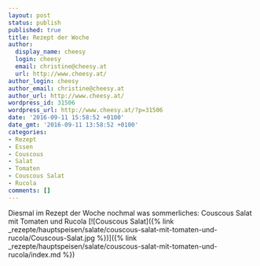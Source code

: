 ```yaml
---
layout: post
status: publish
published: true
title: Rezept der Woche
author:
  display_name: cheesy
  login: cheesy
  email: christine@cheesy.at
  url: http://www.cheesy.at/
author_login: cheesy
author_email: christine@cheesy.at
author_url: http://www.cheesy.at/
wordpress_id: 31506
wordpress_url: http://www.cheesy.at/?p=31506
date: '2016-09-11 15:58:52 +0100'
date_gmt: '2016-09-11 13:58:52 +0100'
categories:
- Rezept
- Essen
- Couscous
- Salat
- Tomaten
- Couscous Salat
- Rucola
comments: []
---
```

Diesmal im Rezept der Woche nochmal was sommerliches: Couscous Salat mit Tomaten und Rucola
[![Couscous Salat]({% link _rezepte/hauptspeisen/salate/couscous-salat-mit-tomaten-und-rucola/Couscous-Salat.jpg %})]({% link _rezepte/hauptspeisen/salate/couscous-salat-mit-tomaten-und-rucola/index.md %})
